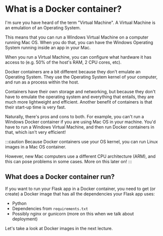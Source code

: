 # What is a Docker container?

I'm sure you have heard of the term "Virtual Machine". A Virtual Machine is an emulation of an Operating System.

This means that you can run a Windows Virtual Machine on a computer running Mac OS. When you do that, you can have the Windows Operating System running inside an app in your Mac.

When you run a Virtual Machine, you can configure what hardware it has access to (e.g. 50% of the host's RAM, 2 CPU cores, etc).

Docker containers are a bit different because they don't emulate an Operating System. They use the Operating System kernel of your computer, and run as a process within the host.

Containers have their own storage and networking, but because they don't have to emulate the operating system and everything that entails, they are much more lightweight and efficient. Another benefit of containers is that their start-up time is very fast.

Naturally, there's pros and cons to both. For example, you can't run a Windows Docker container if you are using Mac OS in your machine. You'd have to run a Windows Virtual Machine, and then run Docker containers in that, which isn't very efficient!

:::caution
Because Docker containers use your OS kernel, you can run Linux images in a Mac OS container.

However, new Mac computers use a different CPU architecture (ARM), and this can pose problems in some cases. More on this later on!
:::

## What does a Docker container run?

If you want to run your Flask app in a Docker container, you need to get (or create) a Docker image that has all the dependencies your Flask app uses:

- Python
- Dependencies from `requirements.txt`
- Possibly nginx or gunicorn (more on this when we talk about deployment)

Let's take a look at Docker images in the next lecture.